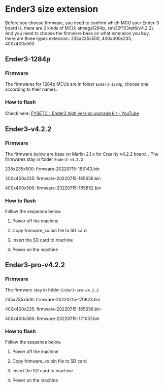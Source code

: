 # Ender3 size extension

Before you choose firmware, you need to confirm which MCU your Ender-3 board is, there are 2 kinds of MCU: atmega1284p, stm32f103ret6(v4.2.2). And you need to choose the firmware base on what extension you buy, there are three types extension: 235x235x500, 400x400x235, 400x400x500.

## Ender3-1284p

### Firmware

The firmwares for 1284p MCUs are in folder `Ender3-1284p`, choose one according to their names.

### How to flash

Check here: [FYSETC：Ender3 high version upgrade kit - YouTube](https://www.youtube.com/watch?v=zKTzC-WOqTg)

## Ender3-v4.2.2

### Firmware

The firmware below are base on Marlin 2.1.x for Creality v4.2.2 board. . The firmwares stay in folder `Ender3-v4.2.2`

235x235x500: firmware-20220715-165143.bin

400x400x235: firmware-20220715-165656.bin

400x400x500: firmware-20220715-165852.bin

### How to flash

Follow the sequence below.

1. Power off the machine

2. Copy frimware_xx.bin file to SD card

3. Insert the SD card to machine

4. Power on the machine

## Ender3-pro-v4.2.2

### Firmware

The firmware stay in folder `Ender3-pro-v4.2.2`

235x235x500: firmware-20220715-170823.bin

400x400x235: firmware-20220715-165656.bin

400x400x500: firmware-20220715-171057.bin

### How to flash

Follow the sequence below.

1. Power off the machine

2. Copy frimware_xx.bin file to SD card

3. Insert the SD card to machine

4. Power on the machine
